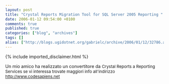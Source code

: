 ```yaml
---
layout: post
title: "Crystal Reports Migration Tool for SQL Server 2005 Reporting "
date: 2006-01-12 09:54:00 +0100
comments: true
published: true
categories: ["blog", "archives"]
tags: []
alias: ["http://blogs.ugidotnet.org/gabrielc/archive/2006/01/12/32786.aspx"]
---
```

<!-- more -->
{% include imported_disclaimer.html %}
Un mio amico ha realizzato un convertitore da <FONT size=2>Crystal Reports a Reporting Services se vi interessa trovate maggiori info all'indirizzo <A href="http://www.codesapiens.net/"><U><FONT color=#0000ff size=2>http://www.codesapiens.net</U></FONT></A></FONT>
